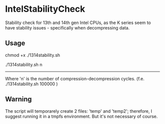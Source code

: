 # IntelStabilityCheck
Stability check for 13th and 14th gen Intel CPUs, as the K series seem to have stability issues - specifically when decompressing data.

## Usage
chmod +x ./1314stability.sh

./1314stability.sh n

--------
Where 'n' is the number of compression-decompression cycles. (f.e. ./1314stability.sh 100000 )

## Warning
The script will temporarely create 2 files: 'temp' and 'temp2'; therefore, I suggest running it in a tmpfs environment.
But it's not necessary of course.
